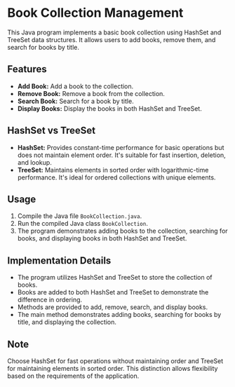 # Book Collection Management

This Java program implements a basic book collection using HashSet and TreeSet data structures. It allows users to add books, remove them, and search for books by title.

## Features
- **Add Book:** Add a book to the collection.
- **Remove Book:** Remove a book from the collection.
- **Search Book:** Search for a book by title.
- **Display Books:** Display the books in both HashSet and TreeSet.

## HashSet vs TreeSet
- **HashSet:** Provides constant-time performance for basic operations but does not maintain element order. It's suitable for fast insertion, deletion, and lookup.
- **TreeSet:** Maintains elements in sorted order with logarithmic-time performance. It's ideal for ordered collections with unique elements.

## Usage
1. Compile the Java file `BookCollection.java`.
2. Run the compiled Java class `BookCollection`.
3. The program demonstrates adding books to the collection, searching for books, and displaying books in both HashSet and TreeSet.

## Implementation Details
- The program utilizes HashSet and TreeSet to store the collection of books.
- Books are added to both HashSet and TreeSet to demonstrate the difference in ordering.
- Methods are provided to add, remove, search, and display books.
- The main method demonstrates adding books, searching for books by title, and displaying the collection.

## Note
Choose HashSet for fast operations without maintaining order and TreeSet for maintaining elements in sorted order. This distinction allows flexibility based on the requirements of the application.
